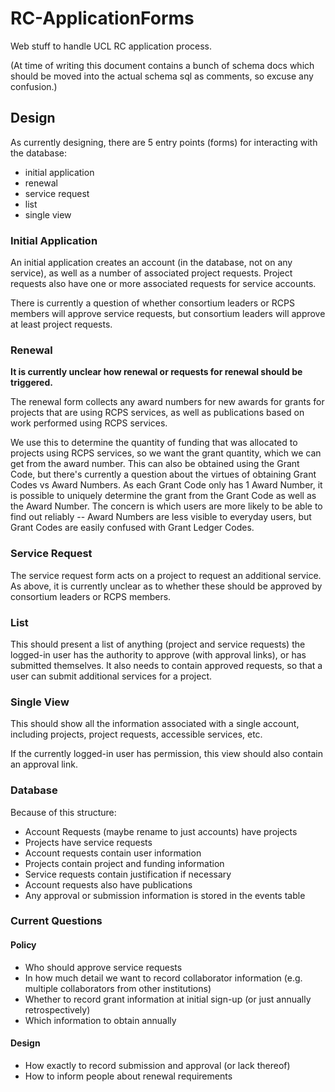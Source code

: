 RC-ApplicationForms
===================

Web stuff to handle UCL RC application process.

(At time of writing this document contains a bunch of schema docs which should be moved into the actual schema sql as comments, so excuse any confusion.)

## Design

As currently designing, there are 5 entry points (forms) for interacting with the database:

* initial application
* renewal
* service request
* list
* single view

### Initial Application

An initial application creates an account (in the database, not on any service), as well as a number of associated project requests. Project requests also have one or more associated requests for service accounts.

There is currently a question of whether consortium leaders or RCPS members will approve service requests, but consortium leaders will approve at least project requests.

### Renewal

**It is currently unclear how renewal or requests for renewal should be triggered.**

The renewal form collects any award numbers for new awards for grants for projects that are using RCPS services, as well as publications based on work performed using RCPS services.

We use this to determine the quantity of funding that was allocated to projects using RCPS services, so we want the grant quantity, which we can get from the award number. This can also be obtained using the Grant Code, but there's currently a question about the virtues of obtaining Grant Codes vs Award Numbers. As each Grant Code only has 1 Award Number, it is possible to uniquely determine the grant from the Grant Code as well as the Award Number. The concern is which users are more likely to be able to find out reliably -- Award Numbers are less visible to everyday users, but Grant Codes are easily confused with Grant Ledger Codes.

### Service Request

The service request form acts on a project to request an additional service. As above, it is currently unclear as to whether these should be approved by consortium leaders or RCPS members.

### List

This should present a list of anything (project and service requests) the logged-in user has the authority to approve (with approval links), or has submitted themselves. It also needs to contain approved requests, so that a user can submit additional services for a project.

### Single View

This should show all the information associated with a single account, including projects, project requests, accessible services, etc.

If the currently logged-in user has permission, this view should also contain an approval link.


### Database

Because of this structure:

* Account Requests (maybe rename to just accounts) have projects
* Projects have service requests
* Account requests contain user information
* Projects contain project and funding information
* Service requests contain justification if necessary
* Account requests also have publications
* Any approval or submission information is stored in the events table



### Current Questions

#### Policy

 * Who should approve service requests
 * In how much detail we want to record collaborator information (e.g. multiple collaborators from other institutions)
 * Whether to record grant information at initial sign-up (or just annually retrospectively)
 * Which information to obtain annually

#### Design

 * How exactly to record submission and approval (or lack thereof)
 * How to inform people about renewal requirements


